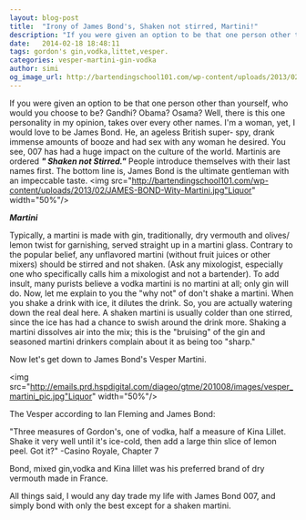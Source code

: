 ```yaml
---
layout: blog-post
title:  "Irony of James Bond's, Shaken not stirred, Martini!"
description: "If you were given an option to be that one person other than yourself, who would you choose to be? Gandhi? Obama? Osama? Well, there is this one personality in my opinion, takes over every other names. I'm a woman, yet, I would love to be James Bond."
date:   2014-02-18 18:48:11
tags: gordon's gin,vodka,littet,vesper.
categories: vesper-martini-gin-vodka
author: simi
og_image_url: http://bartendingschool101.com/wp-content/uploads/2013/02/JAMES-BOND-Wity-Martini.jpg
---
```

If you were given an option to be that one person other than yourself, who would you choose to be? Gandhi? Obama? Osama? Well, there is this one personality in my opinion, takes over every other names. I'm a woman, yet, I would love to be James Bond. He, an ageless British super- spy, drank immense amounts of booze and had sex with any woman he desired. You see, 007 has had a huge impact on the culture of the world. Martinis are ordered ***" Shaken not Stirred."*** People introduce themselves with their last names first. The bottom line is, James Bond is the ultimate gentleman with an impeccable taste.
<img src="http://bartendingschool101.com/wp-content/uploads/2013/02/JAMES-BOND-Wity-Martini.jpg"Liquor" width="50%"/>

***Martini***

Typically, a martini is made with gin, traditionally, dry vermouth and olives/ lemon twist for garnishing, served straight up in a martini glass. Contrary to the popular belief, any unflavored martini (without fruit juices or other mixers) should be stirred and not shaken. (Ask any mixologist, especially one who specifically calls him a mixologist and not a bartender). To add insult, many purists believe a vodka martini is no martini at all; only gin will do. Now, let me explain to you the "why not" of don't shake a martini.
When you shake a drink with ice, it dilutes the drink. So, you are actually watering down the real deal here. A shaken martini is usually colder than one stirred, since the ice has had a chance to swish around the drink more. Shaking a martini dissolves air into the mix; this is the "bruising" of the gin and seasoned martini drinkers complain about it as being too "sharp."

Now let's get down to James Bond's Vesper Martini.

<img src="http://emails.prd.hspdigital.com/diageo/gtme/201008/images/vesper_martini_pic.jpg"Liquor" width="50%"/>

The Vesper according to Ian Fleming and James Bond: 

"Three measures of Gordon's, one of vodka, half a measure of Kina Lillet. Shake it very well until it's ice-cold, then add a large thin slice of lemon peel. Got it?"
-Casino Royale, Chapter 7

Bond, mixed gin,vodka and Kina lillet was his preferred brand of dry vermouth made in France.

All things said, I would any day trade my life with James Bond 007, and simply bond with only the best except for a shaken martini. 


